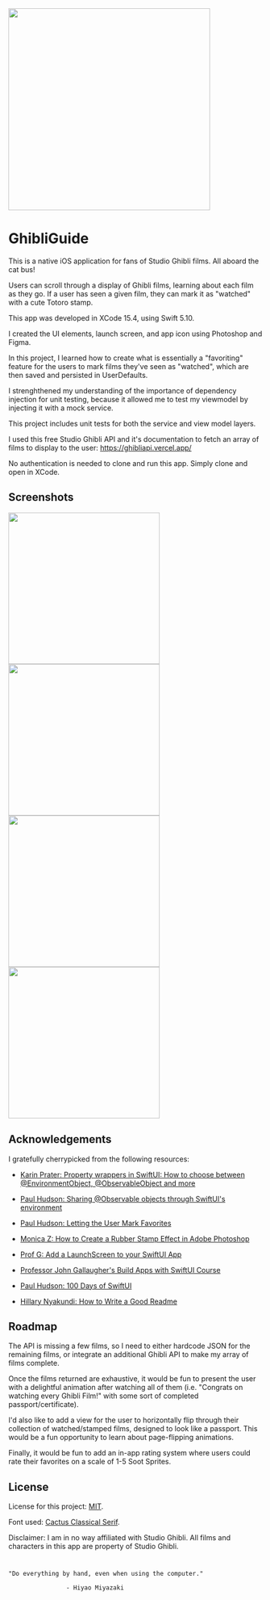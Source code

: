 <img src="https://github.com/IngeChiles/GhibliGuide/blob/main/Meta/GhibliGuideIconTransparent.png?raw=true" width="400">



# GhibliGuide

This is a native iOS application for fans of Studio Ghibli films. All aboard the cat bus!

Users can scroll through a display of Ghibli films, learning about each film as they go. If a user has seen a given film, they can mark it as "watched" with a cute Totoro stamp.

This app was developed in XCode 15.4, using Swift 5.10.

I created the UI elements, launch screen, and app icon using Photoshop and Figma. 

In this project, I learned how to create what is essentially a "favoriting" feature for the users to mark films they've seen as "watched", which are then saved and persisted in UserDefaults.

I strenghthened my understanding of the importance of dependency injection for unit testing, because it allowed me to test my viewmodel by injecting it with a mock service.

This project includes unit tests for both the service and view model layers.

I used this free Studio Ghibli API and it's documentation to fetch an array of films to display to the user: 
https://ghibliapi.vercel.app/

No authentication is needed to clone and run this app. Simply clone and open in XCode.
## Screenshots

<p float="left">
<img src="https://github.com/IngeChiles/GhibliGuide/blob/main/Meta/Ghibli-Guide-Main-Screen.png?raw=true" width="300">
<img src="https://github.com/IngeChiles/GhibliGuide/blob/main/Meta/Ghibli-Guide-Main-Stamped.png?raw=true" width="300">
<img src="https://github.com/IngeChiles/GhibliGuide/blob/main/Meta/Ghibli-Guide-Detail.png?raw=true" width="300">
<img src="https://github.com/IngeChiles/GhibliGuide/blob/main/Meta/Ghibli-Guide-Detail-Stamped.png?raw=true" width="300">
</p>


## Acknowledgements
I gratefully cherrypicked from the following resources:

  - [Karin Prater: Property wrappers in SwiftUI: How to choose between @EnvironmentObject, @ObservableObject and more](https://www.youtube.com/watch?v=J6afKuHJFCE)

   - [Paul Hudson: Sharing @Observable objects through SwiftUI's environment](https://www.hackingwithswift.com/books/ios-swiftui/sharing-observable-objects-through-swiftuis-environment)

 - [Paul Hudson: Letting the User Mark Favorites](https://www.youtube.com/watch?v=FKUBspZLZb8)

  - [Monica Z: How to Create a Rubber Stamp Effect in Adobe Photoshop](https://www.youtube.com/watch?v=scG966JJfJk)
  
  - [Prof G: Add a LaunchScreen to your SwiftUI App](https://www.youtube.com/watch?v=1zqxW1ADRzk)

  - [Professor John Gallaugher's Build Apps with SwiftUI Course](https://www.youtube.com/@profgallaugher)
  
  - [Paul Hudson: 100 Days of SwiftUI](https://www.hackingwithswift.com/100/swiftui)
  
   - [Hillary Nyakundi: How to Write a Good Readme](https://www.freecodecamp.org/news/how-to-write-a-good-readme-file/)


## Roadmap
The API is missing a few films, so I need to either hardcode JSON for the remaining films, or integrate an additional Ghibli API to make my array of films complete.

Once the films returned are exhaustive, it would be fun to present the user with a delightful animation after watching all of them (i.e. "Congrats on watching every Ghibli Film!" with some sort of completed passport/certificate).

I'd also like to add a view for the user to horizontally flip through their collection of watched/stamped films, designed to look like a passport. This would be a fun opportunity to learn about page-flipping animations.

Finally, it would be fun to add an in-app rating system where users could rate their favorites on a scale of 1-5 Soot Sprites.
## License

License for this project: [MIT](https://choosealicense.com/licenses/mit/).

Font used: [Cactus Classical Serif](https://fonts.google.com/specimen/Cactus+Classical+Serif).

Disclaimer: I am in no way affiliated with Studio Ghibli. All films and characters in this app are property of Studio Ghibli.


#

    "Do everything by hand, even when using the computer."

                    - Hiyao Miyazaki
        
    
